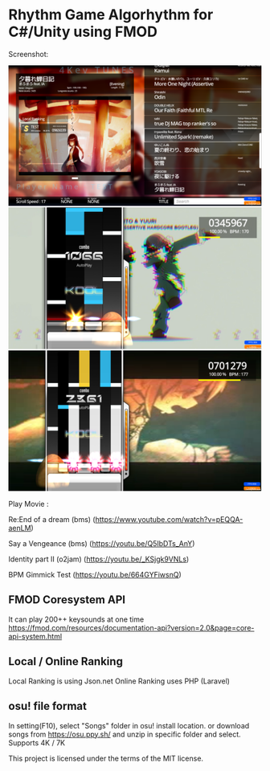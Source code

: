 ﻿# Rhythm Game Algorhythm for C#/Unity using FMOD

Screenshot:

![SELECT](./image/1.png)
![4K](./image/3.png)
![7K](./image/2.png)


Play Movie :

Re:End of a dream (bms)
(https://www.youtube.com/watch?v=pEQQA-aenLM)

Say a Vengeance (bms)
(https://youtu.be/Q5IbDTs_AnY)

Identity part II (o2jam)
(https://youtu.be/_KSjgk9VNLs)

BPM Gimmick Test
(https://youtu.be/664GYFiwsnQ)


## FMOD Coresystem API

It can play 200++ keysounds at one time
https://fmod.com/resources/documentation-api?version=2.0&page=core-api-system.html

## Local / Online Ranking

Local Ranking is using Json.net
Online Ranking uses PHP (Laravel)

## osu! file format

In setting(F10), select "Songs" folder in osu! install location.
or download songs from https://osu.ppy.sh/ and unzip in specific folder and select.
Supports 4K / 7K 

This project is licensed under the terms of the MIT license.


